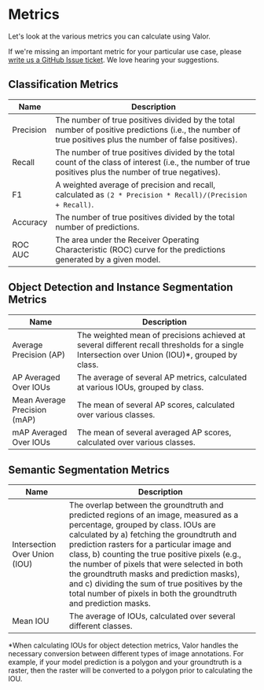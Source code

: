# Metrics

Let's look at the various metrics you can calculate using Valor.

If we're missing an important metric for your particular use case, please [write us a GitHub Issue ticket](https://github.com/Striveworks/valor/issues). We love hearing your suggestions.


## Classification Metrics
| Name 	| Description 	|
|---	|---	|
| Precision 	| The number of true positives divided by the total number of positive predictions (i.e., the number of true positives plus the number of false positives). 	|
| Recall 	| The number of true positives divided by the total count of the class of interest (i.e., the number of true positives plus the number of true negatives). 	|
| F1 	| A weighted average of precision and recall, calculated as `(2 * Precision * Recall)/(Precision + Recall)`. 	|
| Accuracy 	| The number of true positives divided by the total number of predictions. 	|
| ROC AUC 	| The area under the Receiver Operating Characteristic (ROC) curve for the predictions generated by a given model. 	|

## Object Detection and Instance Segmentation Metrics

| Name 	| Description 	|
|---	|---	|
| Average Precision (AP) 	| The weighted mean of precisions achieved at several different recall thresholds for a single Intersection over Union (IOU)*, grouped by class. |
| AP Averaged Over IOUs 	| The average of several AP metrics, calculated at various IOUs, grouped by class. 	|
| Mean Average Precision (mAP) 	| The mean of several AP scores, calculated over various classes.	|
| mAP Averaged Over IOUs 	| The mean of several averaged AP scores, calculated over various classes. 	|

## Semantic Segmentation Metrics

| Name 	| Description 	|
|---	|---	|
| Intersection Over Union (IOU) 	| The overlap between the groundtruth and predicted regions of an image, measured as a percentage, grouped by class. IOUs are calculated by a) fetching the groundtruth and prediction rasters for a particular image and class, b) counting the true positive pixels (e.g., the number of pixels that were selected in both the groundtruth masks and prediction masks), and c) dividing the sum of true positives by the total number of pixels in both the groundtruth and prediction masks. |
| Mean IOU 	| The average of IOUs, calculated over several different classes. 	|

\*When calculating IOUs for object detection metrics, Valor handles the necessary conversion between different types of image annotations. For example, if your model prediction is a polygon and your groundtruth is a raster, then the raster will be converted to a polygon prior to calculating the IOU.